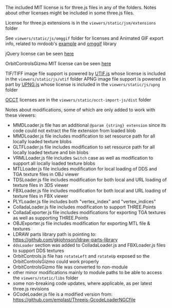 

The included MIT license is for three.js files in any of the folders. Notes about other licenses might be included in some three.js files.

License for three.js extensions is in the `viewers/static/jsm/extensions` folder

See `viewers/static/js/omggif` folder for licenses and Animated GIF export info, related to mrdoob's [example](https://github.com/mrdoob/omggif-example) and [omggif](https://github.com/deanm/omggif) library

jQuery license can be seen [here](https://jquery.org/license/)

OrbitControlsGizmo MIT license can be seen [here](https://github.com/Fennec-hub/ThreeOrbitControlsGizmo/blob/master/LICENSE)

TIF/TIFF image file support is powered by [UTIF.js](https://github.com/photopea/UTIF.js) whose license is included in the `viewers/static/js/utif` folder
APNG image file support is powered in part by [UPNG.js](https://github.com/photopea/UPNG.js) whose license is included in the `viewers/static/js/upng` folder

[OCCT](https://github.com/kovacsv/occt-import-js) licenses are in the `viewers/static/occt-import-js/dist` folder

Notes about modifications, some of which are only added to work with these viewers:

 - MMDLoader.js file has an additional `@param {string} extension` since its code could not extract the file extension from loaded blob
 - MMDLoader.js file includes modification to set resource path for all locally loaded texture blobs
 - GLTFLoader.js file includes modification to set resource path for all locally loaded texture and bin blobs
 - VRMLLoader.js file includes `Switch` case as well as modification to support all locally loaded texture blobs
 - MTLLoader.js file includes modification for local loading of DDS and TGA texture files in OBJ viewer
 - TDSLoader.js file includes modification for both local and URL loading of texture files in 3DS viewer
 - FBXLoader.js file includes modification for both local and URL loading of texture files in FBX viewer
 - PLYLoader.js file includes both "vertex_index" and "vertex_indices"
 - ColladaLoader.js file includes modification to support THREE.Points
 - ColladaExporter.js file includes modifications for exporting TGA textures as well as supporting THREE.Points
 - OBJExporter.js file includes modification for exporting MTL file & textures
 - LDRAW parts library path is pointing to: https://github.com/gkjohnson/ldraw-parts-library
 - `ddsLoader` section was added to ColladaLoader.js and FBXLoader.js files to support DDS textures
 - OrbitControls.js file has `rotateLeft` and `rotateUp` exposed so the OrbitControlsGizmo could work properly
 - OrbitControlsGizmo file was converted to non-module
 - other minor modifications mainly to module paths to be able to access the `viewers/static/libs` folder
 - some non-breaking code updates, where applicable, as per latest three.js revisions
 - GCodeLoader.js file is a modified version from: https://github.com/emplast/Threejs-GcodeLoaderNGCfile

